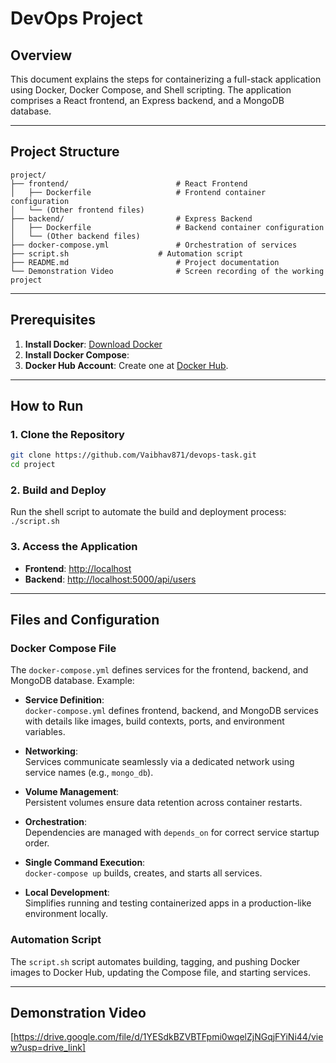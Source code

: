 
# DevOps Project

## Overview

This document explains the steps for containerizing a full-stack application using Docker, Docker Compose, and Shell scripting. The application comprises a React frontend, an Express backend, and a MongoDB database.

---

## Project Structure

```
project/
├── frontend/                        # React Frontend
│   ├── Dockerfile                   # Frontend container configuration
│   └── (Other frontend files)
├── backend/                         # Express Backend
│   ├── Dockerfile                   # Backend container configuration
│   └── (Other backend files)
├── docker-compose.yml               # Orchestration of services
├── script.sh                    # Automation script
├── README.md                        # Project documentation
└── Demonstration Video              # Screen recording of the working project
```

---

## Prerequisites

1. **Install Docker**: [Download Docker](https://www.docker.com/products/docker-desktop/)
2. **Install Docker Compose**: 
3. **Docker Hub Account**: Create one at [Docker Hub](https://hub.docker.com/).

---

## How to Run

### 1. Clone the Repository
```bash
git clone https://github.com/Vaibhav871/devops-task.git
cd project
```

### 2. Build and Deploy
Run the shell script to automate the build and deployment process:
```./script.sh ```

### 3. Access the Application
- **Frontend**: [http://localhost](http://localhost)
- **Backend**: [http://localhost:5000/api/users](http://localhost:5000/api/users)

---

## Files and Configuration

### Docker Compose File
The `docker-compose.yml` defines services for the frontend, backend, and MongoDB database. Example:

- **Service Definition**:  
  `docker-compose.yml` defines frontend, backend, and MongoDB services with details like images, build contexts, ports, and environment variables.

- **Networking**:  
  Services communicate seamlessly via a dedicated network using service names (e.g., `mongo_db`).

- **Volume Management**:  
  Persistent volumes ensure data retention across container restarts.

- **Orchestration**:  
  Dependencies are managed with `depends_on` for correct service startup order.

- **Single Command Execution**:  
  `docker-compose up` builds, creates, and starts all services.

- **Local Development**:  
  Simplifies running and testing containerized apps in a production-like environment locally.

### Automation Script
The `script.sh` script automates building, tagging, and pushing Docker images to Docker Hub, updating the Compose file, and starting services.

---

## Demonstration Video
[https://drive.google.com/file/d/1YESdkBZVBTFpmi0wqelZjNGqjFYiNi44/view?usp=drive_link]



